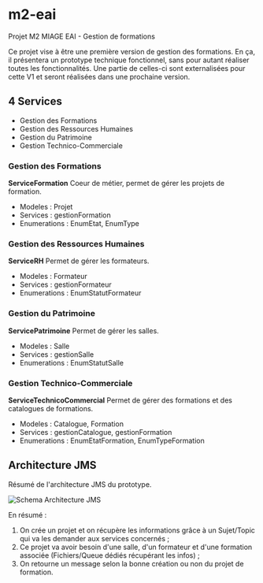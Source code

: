 # m2-eai
Projet M2 MIAGE EAI - Gestion de formations

Ce projet vise à être une première version de gestion des formations. En ça, il présentera un prototype technique fonctionnel, sans pour autant réaliser toutes les fonctionnalités. Une partie de celles-ci sont externalisées pour cette V1 et seront réalisées dans une prochaine version.

## 4 Services
* Gestion des Formations
* Gestion des Ressources Humaines
* Gestion du Patrimoine
* Gestion Technico-Commerciale

### Gestion des Formations
__ServiceFormation__
Coeur de métier, permet de gérer les projets de formation.

* Modeles : Projet
* Services : gestionFormation
* Enumerations : EnumEtat, EnumType

### Gestion des Ressources Humaines
__ServiceRH__
Permet de gérer les formateurs.

* Modeles : Formateur
* Services : gestionFormateur
* Enumerations : EnumStatutFormateur

### Gestion du Patrimoine
__ServicePatrimoine__
Permet de gérer les salles.

* Modeles : Salle
* Services : gestionSalle
* Enumerations : EnumStatutSalle

### Gestion Technico-Commerciale
__ServiceTechnicoCommercial__
Permet de gérer des formations et des catalogues de formations.

* Modeles : Catalogue, Formation
* Services : gestionCatalogue, gestionFormation
* Enumerations : EnumEtatFormation, EnumTypeFormation


## Architecture JMS

Résumé de l'architecture JMS du prototype.

![Schema Architecture JMS](https://zupimages.net/up/19/50/dic3.jpg)

En résumé :
1. On crée un projet et on récupère les informations grâce à un Sujet/Topic qui va les demander aux services concernés ;
2. Ce projet va avoir besoin d'une salle, d'un formateur et d'une formation associée (Fichiers/Queue dédiés récupérant les infos) ;
3. On retourne un message selon la bonne création ou non du projet de formation.


